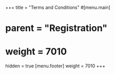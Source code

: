+++
title = "Terms and Conditions"
#[menu.main]
#    parent = "Registration"
#    weight = 7010
hidden = true
[menu.footer]
    weight = 7010
+++

<!--
# Terms and Conditions

## General

The following terms and conditions set out the legal rules applicable to the registration for and the participation in conferences, conventions and similar events (“Event”) of the Johannes Kepler University (“JKU”) offered via the JKU-Webshop. The participant shall be bound by these terms and conditions upon registering for the Event. The organizer will not accept any conditions contradictory to or deviant from these General Terms and Conditions.


## Organizer and contract partner

Organizer and therefore contract partner is/are the organisational unit/s named as organizer of the Event.


## Participation, registration

For participation in an Event the prior registration via Webshop is required. By registration for an Event in the Webshop the participant submits a binding offer for the conclusion of a contract. However the contract with the participant is only concluded upon acceptance of the registration by the organizer of the Event. Mere confirmation of receipt of registration does not represent such acceptance of the offer (registration).

The limitation on the number of participants as determined for the relevant Event shall apply.

Journeys to the Event and accommodation are to be arranged personally by the participant. Costs such
as for travel, accomodation, meal or subsistence expenses may result in additional expenses and are
not covered by the Organizer.


## Fees and payment conditions

The participation fee and the included products and/or services are respectively determined for the Event. Reduction of participation fees – as far as foreseen for the Event – is only possible if the relevant requirements are fulfilled.

The participant may only take part in the Event if the participation fees are paid.

Other costs as travel, meal or subsistence expenses and costs for accommodation are excluded from participation fees and result in additional expenses. Journeys to the Event and accommodation are to be arranged personally by the participant.

Payments should be in advance and in Euro only within the deadline for payment using the payment method as foreseen for the Event. In case of late payment interest at the legal rate will be charged.
The first payment reminder is free of charge. For the second reminder administration and reminder costs of € 10,00 and for the third and last reminder administration and reminder costs of € 25,00 will be charged.


## Right of withdrawal for consumers

In case of registration for the Event via telephone, fax, e-mail or internet (distance selling) and
in case the contract is a consumer business in terms of the Austrian Consumers Protection Act the
participant has according to the provisions of the Fern- und Auswärtsgeschäfte-Gesetz (FAGG) the
legal right to withdraw from the contract within 14 days from conclusion of the contract without
giving reasons (§§ 11 ff FAGG). In order to exercise the right to withdraw, the participant has to
inform the Organizer about his/her decision on withdrawal from the contract by an unequivocal
statement (e.g. a letter sent by post, fax or e-mail). The participant may therefor use the provided
withdrawal form, which however is not obligatory. Further information on the exercise of the right
of withdrawal is available in the registration system under the heading "{{<link href="https://konferenzen.jku.at/wisec2020/withdrawal" target="_blank" >}}Information regarding withdrawal{{</link>}}".

The deadline for exercising the right of withdrawal shall be deemed to have been met if the
communication concerning the exercise of the right of withdrawal is sent before the withdrawal period
has expired. In the event that the participant so withdraws from the contract, the Organizer shall
without undue delay and in any event no later than 14 days after receipt of the withdrawal declaration,
reimburse all payments received from the participant. Reimbursement of the payments will be carried
out by using the same means of payment as used for the initial transaction. Transfer to the bank
account named by the participant is agreed as alternative means of payment; the participant will not
be charged for with any costs for such transfer.


## Cancellation

A cancellation of registration is only possible as far as provided for the particular Event. The
requirements for such a cancellation especially in respect of cancellation time limits, form of
cancellation, contact for cancellation and fees specified for the particular Event shall apply.
The legal right of withdrawal described above remains unaffected.


## Program modifications/postponements

The Organizer reserves the right to modify as well as shorten or lengthen the content of the program,
change the speakers and the schedule of presentations without any liability or warranty on his part.

The Organizer retains the right to reschedule or cancel the Event and all related products and/or
services because of force majeure or for important reasons. Important reasons are particularly given,
in case of non-reaching of a minimum number of participants or if presenters, speakers or trainers are
prevented.

In case of cancellation of the Event or if the participant cannot participate in the rescheduled Event,
the participant will be reimbursed the registration fee actually paid.
Any liability or claims of reimbursement are – as far as permitted by law – excluded.


## Warranty, liability

The Organizer does not accept any warranty or liability for the relevance, up-to-dateness, correctness
and completeness in respect of event documentation and content.

The Organizer is only liable for damage which is caused by wilful act or gross negligence of the
Organizer himself or his agents or staff. This limitation of liability shall not be applicable to
personal injury.


## Copyright

Material that is presented or that you may be given during the conference is copyrighted material
and must not be duplicated or used commercially without explicit permission of the respecitive
copyright holder.


## Photographs, audiovisual recordings, textual messages

The Organizer reserves the right to take photos for marketing purposes during the Event and during
any associated coffee breaks, lunch breaks, and evening events. By participating in the Event, the
participant agrees with the publication of these photos as long as they do not violate the legitimate
interest of the pictured persons according to § 78 Urheberechtsgesetz (Austrian copyright law).

The Organizer reserves the right to take audiovisual recordings of the presentations and associated
question/answer (Q/A) sessions and to publish these recordings on public platforms (such as YouTube
or Vimeo), subject to explicit consent by the respective speaker. By participating in the Event (and
particularly in the Q/A sessions, the participant agrees with the publication of these audiovisual
recordings as long as they do not violate the legitimate interest of the pictured persons according
to § 78 Urheberechtsgesetz (Austrian copyright law).

The Organizer reserves the right to collect and retain textual messages posted in the virtual conference
venue and other means of textual chat accessible to all participants of the Event.


##  Miscellaneous

If any provision of these Terms and Conditions is found to be invalid, the invalidity of that provision
shall not affect the validity of the remaining provisions of these Terms and Conditions, which shall
remain in full force and effect.

All agreements between the Organizer and the participant and all disputes which may arise between
the Organizer and the participant shall be exclusively subject to Austrian law excluding any and all
principles of conflicts of law pursuant to Austrian private international law. Place of performance
for all obligations shall be Linz.

Court of jurisdiction shall be Linz, if not otherwise required by the Austrian Consumer Protection Act.

-->
